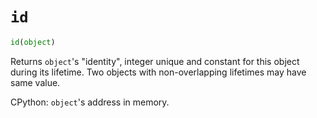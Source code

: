 # `id`

```python
id(object)
```

Returns `object`'s "identity", integer unique and constant for this object during its lifetime. Two objects with non-overlapping lifetimes may have same value.

CPython: `object`'s address in memory.
